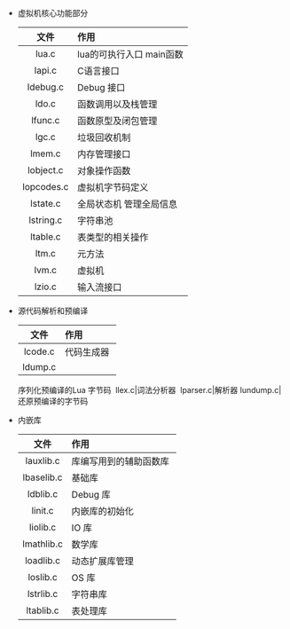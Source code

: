 * 虚拟机核心功能部分

    文件 | 作用 |
    :-:|:- |
    lua.c|lua的可执行入口 main函数
    lapi.c|	C语言接口
    ldebug.c|Debug 接口 
    ldo.c|函数调用以及栈管理 
    lfunc.c|函数原型及闭包管理 
    lgc.c|垃圾回收机制
    lmem.c|内存管理接口
    lobject.c|对象操作函数
    lopcodes.c|虚拟机字节码定义
    lstate.c|全局状态机 管理全局信息
    lstring.c|字符串池 
    ltable.c|表类型的相关操作 
    ltm.c|元方法 
    lvm.c|虚拟机 
    lzio.c|输入流接口

* 源代码解析和预编译

    文件 | 作用 |
    :-:|:- |
    lcode.c|代码生成器 
    ldump.c|
    序列化预编译的Lua 字节码 
    llex.c|词法分析器 
    lparser.c|解析器
    lundump.c|还原预编译的字节码

* 内嵌库

    文件 | 作用 |
    :-:|:- |
    lauxlib.c|库编写用到的辅助函数库 
    lbaselib.c|基础库 
    ldblib.c|Debug 库 
    linit.c|内嵌库的初始化 
    liolib.c|IO 库 
    lmathlib.c|数学库 
    loadlib.c|动态扩展库管理 
    loslib.c|OS 库 
    lstrlib.c|字符串库 
    ltablib.c|表处理库